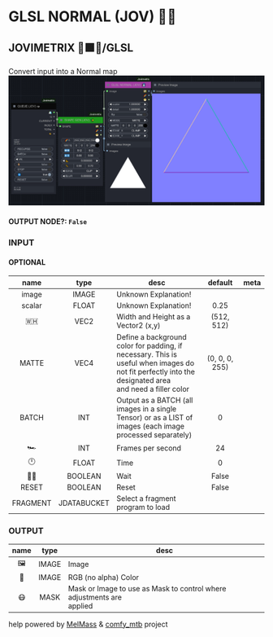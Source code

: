 # GLSL NORMAL (JOV) 🧙🏽

## JOVIMETRIX 🔺🟩🔵/GLSL
Convert input into a Normal map
![GLSL NORMAL](https://raw.githubusercontent.com/Amorano/Jovimetrix-examples/master/node/GLSL%20NORMAL/GLSL%20NORMAL.png)

#### OUTPUT NODE?: `False`

### INPUT

#### OPTIONAL

name | type | desc | default | meta
:---:|:---:|---|:---:|---
image  |  IMAGE  | Unknown Explanation! |  | 
scalar  |  FLOAT  | Unknown Explanation! | 0.25 | 
🇼🇭  |  VEC2  | Width and Height as a Vector2 (x,y) | (512, 512) | 
MATTE  |  VEC4  | Define a background color for padding, if<br>necessary. This is useful when images do<br>not fit perfectly into the designated area<br>and need a filler color | (0, 0, 0, 255) | 
BATCH  |  INT  | Output as a BATCH (all images in a single<br>Tensor) or as a LIST of images (each image<br>processed separately) | 0 | 
🏎️  |  INT  | Frames per second | 24 | 
🕛  |  FLOAT  | Time | 0 | 
✋🏽  |  BOOLEAN  | Wait | False | 
RESET  |  BOOLEAN  | Reset | False | 
FRAGMENT  |  JDATABUCKET  | Select a fragment program to load |  | 

### OUTPUT

name | type | desc
:---:|:---:|---
🖼️  |  IMAGE  | Image 
🌈  |  IMAGE  | RGB (no alpha) Color 
😷  |  MASK  | Mask or Image to use as Mask to control where adjustments are<br>applied 

help powered by [MelMass](https://github.com/melMass) & [comfy_mtb](https://github.com/melMass/comfy_mtb) project